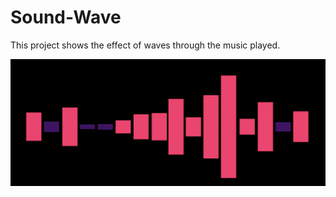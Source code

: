 # Sound-Wave

This project shows the effect of waves through the music played.

![01](https://github.com/Music-for-Canberra/Sound-Wave/blob/main/01.png)
